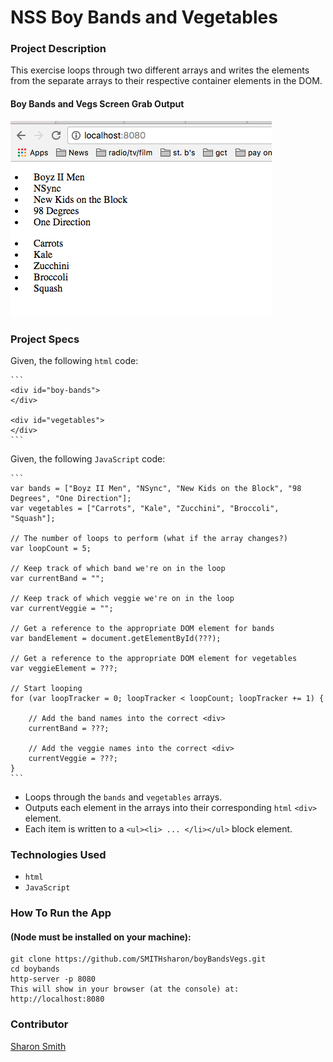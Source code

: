# NSS Boy Bands and Vegetables

### Project Description 
This exercise loops through two different arrays and writes the elements from the separate arrays to their respective container elements in the DOM.

#### Boy Bands and Vegs Screen Grab Output
![Boy Bands and Vegs Screen Grab](https://raw.githubusercontent.com/SMITHsharon/boyBandsVegs/screen/screen/Boy%20Bands%20and%20Vegs%20Screen%20Grab.png)


### Project Specs
Given, the following `html` code:

	```
	<div id="boy-bands">
	</div>

	<div id="vegetables">
	</div>
	```

Given, the following `JavaScript` code:

	```
	var bands = ["Boyz II Men", "NSync", "New Kids on the Block", "98 Degrees", "One Direction"];
	var vegetables = ["Carrots", "Kale", "Zucchini", "Broccoli", "Squash"];

	// The number of loops to perform (what if the array changes?)
	var loopCount = 5;

	// Keep track of which band we're on in the loop
	var currentBand = "";

	// Keep track of which veggie we're on in the loop
	var currentVeggie = "";

	// Get a reference to the appropriate DOM element for bands
	var bandElement = document.getElementById(???);

	// Get a reference to the appropriate DOM element for vegetables
	var veggieElement = ???;

	// Start looping
	for (var loopTracker = 0; loopTracker < loopCount; loopTracker += 1) {

		// Add the band names into the correct <div>
	  	currentBand = ???;

		// Add the veggie names into the correct <div>
		currentVeggie = ???;
	}
	```

- Loops through the `bands` and `vegetables` arrays. 
- Outputs each element in the arrays into their corresponding `html` `<div>` element. 
- Each item is written to a `<ul><li> ... </li></ul>` block element. 


### Technologies Used
- `html`
- `JavaScript`


### How To Run the App
#### (Node must be installed on your machine):
```
git clone https://github.com/SMITHsharon/boyBandsVegs.git
cd boybands
http-server -p 8080
This will show in your browser (at the console) at: http://localhost:8080
```


### Contributor
[Sharon Smith](https://github.com/SMITHsharon)

